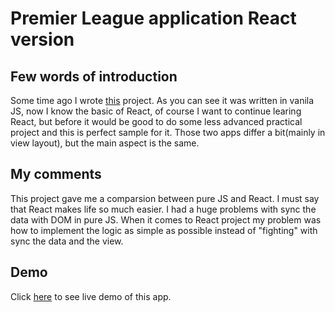 # Premier League application React version


## Few words of introduction

Some time ago I wrote [this](https://github.com/mb-dir/Premier-League-application) project. As you can see it was written in vanila JS, now I know the basic of React, of course I want to continue learing React, but before it would be good to do some less advanced practical project and this is perfect sample for it. Those two apps differ a bit(mainly in view layout), but the main aspect is the same.

## My comments

This project gave me a comparsion between pure JS and React. I must say that React makes life  so much easier. I had a huge problems with sync the data with DOM in pure JS. When it comes to React project my problem was how to implement the logic as simple as possible instead of "fighting" with sync the data and the view.

## Demo

Click [here](https://mb-dir.github.io/Premier-League-application-React-version/) to see live demo of this app.
